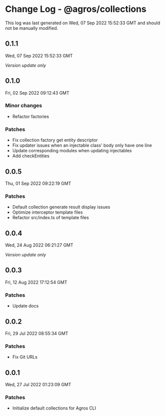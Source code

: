 # Change Log - @agros/collections

This log was last generated on Wed, 07 Sep 2022 15:52:33 GMT and should not be manually modified.

## 0.1.1
Wed, 07 Sep 2022 15:52:33 GMT

_Version update only_

## 0.1.0
Fri, 02 Sep 2022 09:12:43 GMT

### Minor changes

- Refactor factories

### Patches

- Fix collection factory get entity descriptor
- Fix updater issues when an injectable class' body only have one line
- Update corresponding modules when updating injectables
- Add checkEntities

## 0.0.5
Thu, 01 Sep 2022 09:22:19 GMT

### Patches

- Default collection generate result display issues
- Optimize interceptor template files
- Refactor src/index.ts of template files

## 0.0.4
Wed, 24 Aug 2022 06:21:27 GMT

_Version update only_

## 0.0.3
Fri, 12 Aug 2022 17:12:54 GMT

### Patches

- Update docs

## 0.0.2
Fri, 29 Jul 2022 08:55:34 GMT

### Patches

- Fix Git URLs

## 0.0.1
Wed, 27 Jul 2022 01:23:09 GMT

### Patches

- Initialize default collections for Agros CLI

